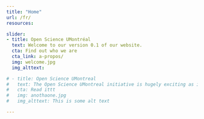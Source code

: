 ```yaml
---
title: "Home"
url: /fr/
resources:

slider:
- title: Open Science UMontréal
  text: Welcome to our version 0.1 of our website.
  cta: Find out who we are
  cta_link: a-propos/
  img: welcome.jpg
  img_alttext:

# - title: Open Science UMontreal
#   text: The Open Science UMontreal initiative is hugely exciting as it provides the next generation of researchers with the knowledge and tools to achieve the highest standards of rigour, reproducibility, and transparency in the research they conduct.’
#   cta: Read ittt
#   img: anothaone.jpg
#   img_alttext: This is some alt text

---
```

